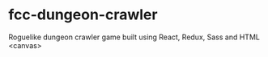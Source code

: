 # fcc-dungeon-crawler
Roguelike dungeon crawler game built using React, Redux, Sass and HTML &lt;canvas>
